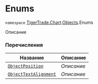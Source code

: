 
# Enums

`namespace` [TigerTrade.Chart](../../TigerTrade.Chart.md).[Objects](../../TigerTrade.Chart/Objects.md).Enums

Описание


### Перечисления
| Название | Описание |
| --- | --- |
| [`ObjectPosition`](./Enums/ObjectPosition.cs.md) | *Описание* |
| [`ObjectTextAlignment`](./Enums/ObjectTextAlignment.cs.md) | *Описание* |
